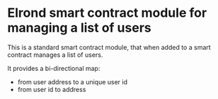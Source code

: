 # Elrond smart contract module for managing a list of users

This is a standard smart contract module, that when added to a smart contract manages a list of users.

It provides a bi-directional map:
* from user address to a unique user id
* from user id to address
